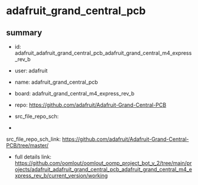# adafruit_grand_central_pcb
 
## summary 
* id: adafruit_adafruit_grand_central_pcb_adafruit_grand_central_m4_express_rev_b
* user: adafruit
* name: adafruit_grand_central_pcb
* board: adafruit_grand_central_m4_express_rev_b
* repo: https://github.com/adafruit/Adafruit-Grand-Central-PCB



* src_file_repo_sch: 
*
 src_file_repo_sch_link: https://github.com/adafruit/Adafruit-Grand-Central-PCB/tree/master/
* full details link: https://github.com/oomlout/oomlout_oomp_project_bot_v_2/tree/main/projects/adafruit_adafruit_grand_central_pcb_adafruit_grand_central_m4_express_rev_b/current_version/working  






